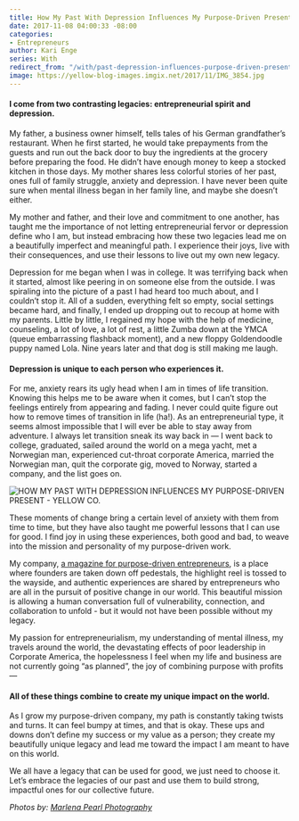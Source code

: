 ```yaml
---
title: How My Past With Depression Influences My Purpose-Driven Present
date: 2017-11-08 04:00:33 -08:00
categories:
- Entrepreneurs
author: Kari Enge
series: With
redirect_from: "/with/past-depression-influences-purpose-driven-present/"
image: https://yellow-blog-images.imgix.net/2017/11/IMG_3854.jpg
---
```


#### I come from two contrasting legacies: entrepreneurial spirit and depression.

My father, a business owner himself, tells tales of his German grandfather’s restaurant. When he first started, he would take prepayments from the guests and run out the back door to buy the ingredients at the grocery before preparing the food. He didn’t have enough money to keep a stocked kitchen in those days. My mother shares less colorful stories of her past, ones full of family struggle, anxiety and depression. I have never been quite sure when mental illness began in her family line, and maybe she doesn’t either.

My mother and father, and their love and commitment to one another, has taught me the importance of not letting entrepreneurial fervor or depression define who I am, but instead embracing how these two legacies lead me on a beautifully imperfect and meaningful path. I experience their joys, live with their consequences, and use their lessons to live out my own new legacy.

Depression for me began when I was in college. It was terrifying back when it started, almost like peering in on someone else from the outside. I was spiraling into the picture of a past I had heard too much about, and I couldn’t stop it. All of a sudden, everything felt so empty, social settings became hard, and finally, I ended up dropping out to recoup at home with my parents. Little by little, I regained my hope with the help of medicine, counseling, a lot of love, a lot of rest, a little Zumba down at the YMCA (queue embarrassing flashback moment), and a new floppy Goldendoodle puppy named Lola. Nine years later and that dog is still making me laugh.

#### Depression is unique to each person who experiences it.

For me, anxiety rears its ugly head when I am in times of life transition. Knowing this helps me to be aware when it comes, but I can’t stop the feelings entirely from appearing and fading. I never could quite figure out how to remove times of transition in life (ha!). As an entrepreneurial type, it seems almost impossible that I will ever be able to stay away from adventure. I always let transition sneak its way back in — I went back to college, graduated, sailed around the world on a mega yacht, met a Norwegian man, experienced cut-throat corporate America, married the Norwegian man, quit the corporate gig, moved to Norway, started a company, and the list goes on.

![HOW MY PAST WITH DEPRESSION INFLUENCES MY PURPOSE-DRIVEN PRESENT - YELLOW CO.](https://yellow-blog-images.imgix.net/2017/11/IMG_3853.jpg)

These moments of change bring a certain level of anxiety with them from time to time, but they have also taught me powerful lessons that I can use for good. I find joy in using these experiences, both good and bad, to weave into the mission and personality of my purpose-driven work.

My company, [a magazine for purpose-driven entrepreneurs](https://rankandfilemag.com/), is a place where founders are taken down off pedestals, the highlight reel is tossed to the wayside, and authentic experiences are shared by entrepreneurs who are all in the pursuit of positive change in our world. This beautiful mission is allowing a human conversation full of vulnerability, connection, and collaboration to unfold - but it would not have been possible without my legacy.

My passion for entrepreneurialism, my understanding of mental illness, my travels around the world, the devastating effects of poor leadership in Corporate America, the hopelessness I feel when my life and business are not currently going “as planned”, the joy of combining purpose with profits —

#### All of these things combine to create my unique impact on the world.

As I grow my purpose-driven company, my path is constantly taking twists and turns. It can feel bumpy at times, and that is okay. These ups and downs don’t define my success or my value as a person; they create my beautifully unique legacy and lead me toward the impact I am meant to have on this world.

We all have a legacy that can be used for good, we just need to choose it. Let’s embrace the legacies of our past and use them to build strong, impactful ones for our collective future.

_Photos by: [Marlena Pearl Photography](https://www.marlenapearlphotography.com/)_

